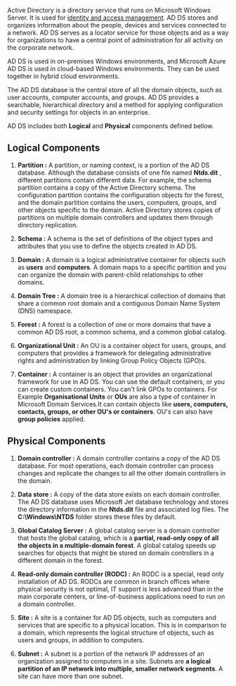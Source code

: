 Active Directory is a directory service that runs on Microsoft Windows Server. It is used for [identity and access management](https://www.microsoft.com/en-in/security/business/security-101/what-is-identity-access-management-iam#:~:text=Identity%20and%20access%20management%20software,access%2C%20and%20flagging%20security%20breaches.). AD DS stores and organizes information about the people, devices and services connected to a network. AD DS serves as a locator service for those objects and as a way for organizations to have a central point of administration for all activity on the corporate network.

AD DS is used in on-premises Windows environments, and Microsoft Azure AD DS is used in cloud-based Windows environments. They can be used together in hybrid cloud environments.

The AD DS database is the central store of all the domain objects, such as user accounts, computer accounts, and groups. AD DS provides a searchable, hierarchical directory and a method for applying configuration and security settings for objects in an enterprise.

AD DS includes both **Logical** and **Physical** components defined bellow.
## Logical Components

1. **Partition :** A partition, or naming context, is a portion of the AD DS database. Although the database consists of one file named **Ntds.dit** , different partitions contain different data. 
	For example, the schema partition contains a copy of the Active Directory schema. The configuration partition contains the configuration objects for the forest, and the domain partition contains the users, computers, groups, and other objects specific to the domain. Active Directory stores copies of partitions on multiple domain controllers and updates them through directory replication.
	
2. **Schema :** A schema is the set of definitions of the object types and attributes that you use to define the objects created in AD DS.

3. **Domain :** A domain is a logical administrative container for objects such as **users** and **computers**. A domain maps to a specific partition and you can organize the domain with parent-child relationships to other domains.

4. **Domain Tree :** A domain tree is a hierarchical collection of domains that share a common root domain and a contiguous Domain Name System (DNS) namespace.

5. **Forest :** A forest is a collection of one or more domains that have a common AD DS root, a common schema, and a common global catalog.

6. **Organizational Unit :** An OU is a container object for users, groups, and computers that provides a framework for delegating administrative rights and administration by linking Group Policy Objects (GPO)s.

7. **Container :** A container is an object that provides an organizational framework for use in AD DS. You can use the default containers, or you can create custom containers. You can't link GPOs to containers.
	For Example **Organisational Units** or **OUs** are also a type of container in Microsoft Domain Services.It can contain objects like **users, computers, contacts, groups, or other OU's or containers**. OU's can also have **group policies** applied.

## Physical Components

1. **Domain controller :** A domain controller contains a copy of the AD DS database. For most operations, each domain controller can process changes and replicate the changes to all the other domain controllers in the domain.

2. **Data store :** A copy of the data store exists on each domain controller. The AD DS database uses Microsoft Jet database technology and stores the directory information in the **Ntds.dit** file and associated log files. The **C:\\Windows\\NTDS** folder stores these files by default.

3. **Global Catalog Server :** A global catalog server is a domain controller that hosts the global catalog, which is a **partial, read-only copy of all the objects in a multiple-domain forest**. A global catalog speeds up searches for objects that might be stored on domain controllers in a different domain in the forest.

4. **Read-only domain controller (RODC) :** An RODC is a special, read only installation of AD DS. RODCs are common in branch offices where physical security is not optimal, IT support is less advanced than in the main corporate centers, or line-of-business applications need to run on a domain controller.

5. **Site :** A site is a container for AD DS objects, such as computers and services that are specific to a physical location. This is in comparison to a domain, which represents the logical structure of objects, such as users and groups, in addition to computers.

6. **Subnet :** A subnet is a portion of the network IP addresses of an organization assigned to computers in a site. Subnets are **a logical partition of an IP network into multiple, smaller network segments**. A site can have more than one subnet.
